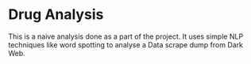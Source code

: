 # Drug Analysis

This is a naive analysis done as a part of the project. It uses simple NLP techniques like word spotting to analyse a Data scrape dump from Dark Web.
